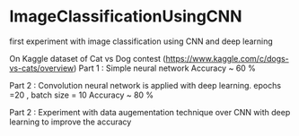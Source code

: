 # ImageClassificationUsingCNN
first experiment with image classification using CNN and deep learning

On Kaggle dataset of Cat vs Dog contest (https://www.kaggle.com/c/dogs-vs-cats/overview)
Part 1 : Simple neural network
  Accuracy ~ 60 %

Part 2 : Convolution neural network is applied with deep learning. epochs =20 , batch size = 10
  Accuracy ~ 80 %
  
Part 2 : Experiment with data augementation technique over CNN with deep learning to improve the accuracy

